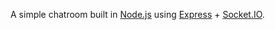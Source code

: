 A simple chatroom built in [Node.js](http://nodejs.org) using [Express](http://expressjs.com) + [Socket.IO](http://socket.io/).
